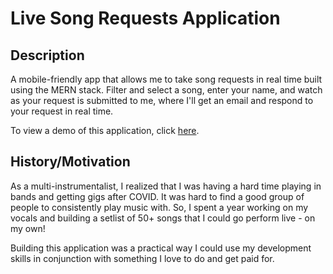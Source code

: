 # Live Song Requests Application

## Description

A mobile-friendly app that allows me to take song requests in real time built using the MERN stack. Filter and select a song, enter your name, and watch as your request is submitted to me, where I'll get an email and respond to your request in real time.

To view a demo of this application, click [here](https://www.youtube.com/watch?v=FjLgVD7u3co).

## History/Motivation

As a multi-instrumentalist, I realized that I was having a hard time playing in bands and getting gigs after COVID. It was hard to find a good group of people to consistently play music with. So, I spent a year working on my vocals and building a setlist of 50+ songs that I could go perform live - on my own!

Building this application was a practical way I could use my development skills in conjunction with something I love to do and get paid for.
